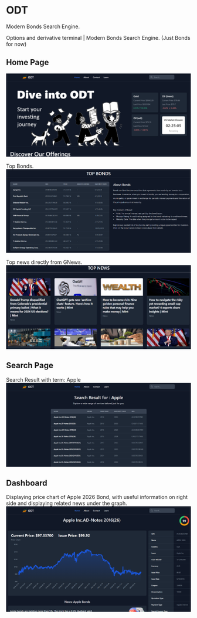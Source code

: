 # ODT
Modern Bonds Search Engine.

Options and derivative terminal | Modern Bonds Search Engine.
(Just Bonds for now)


## Home Page

![Home Page](images/home.png)

Top Bonds.
![Home Page](images/home2.png)

Top news directly from GNews.
![Home Page](images/home3.png)

## Search Page

Search Result with term: Apple
![Search Page](images/search.png)

## Dashboard

Displaying price chart of Apple 2026 Bond, with useful information on right side and displaying related news under the graph.
![Result Page](images/dashboard.png)